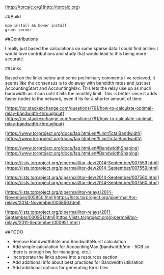 [http://torcalc.org](http://torcalc.org)

##Build

    npm install && bower install
    grunt server

##Contributions

I really just based the calculations on some sparse data I could find online. I would love contributions and study that would lead to this being more accurate.

##Links

Based on the links below and some preliminary comments I've recieved, it seems like the consensus is to do away with bandidth rates and just set AccountingStart and AccountingMax. This lets the relay use up as much bandwidth as it can until it hits the monthly limit. This is better since it adds faster nodes to the network, even if its for a shorter amount of time.

[https://tor.stackexchange.com/questions/791/how-to-calculate-optimal-relay-bandwidth-throughput](https://tor.stackexchange.com/questions/791/how-to-calculate-optimal-relay-bandwidth-throughput)

[https://www.torproject.org/docs/faq.html.en#LimitTotalBandwidth](https://www.torproject.org/docs/faq.html.en#LimitTotalBandwidth)

[https://www.torproject.org/docs/faq.html.en#BandwidthShaping](https://www.torproject.org/docs/faq.html.en#BandwidthShaping)

[https://lists.torproject.org/pipermail/tor-dev/2014-September/007559.html](https://lists.torproject.org/pipermail/tor-dev/2014-September/007559.html)

[https://lists.torproject.org/pipermail/tor-dev/2014-September/007560.html](https://lists.torproject.org/pipermail/tor-dev/2014-September/007560.html)

[https://lists.torproject.org/pipermail/tor-relays/2014-November/005850.html](https://lists.torproject.org/pipermail/tor-relays/2014-November/005850.html)

[https://lists.torproject.org/pipermail/tor-relays/2011-September/000951.html](https://lists.torproject.org/pipermail/tor-relays/2011-September/000951.html)

##TODO

* Remove BandwidthRate and BandwidthBurst calculation
* Add simple calculation for AccountingMax (bandwidth/mo - 5GB so there is enough bw for managing, etc.)
* Incorporate the links above into a resources section
* Add additional info about best practices for Bandwidth utilization
* Add additional options for generating torrc files
